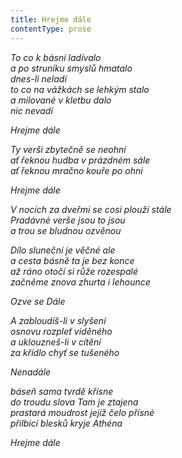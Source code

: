```yaml
---
title: Hrejme dále
contentType: prose
---
```


_To co k básni ladívalo  
a po struníku smyslů hmatalo  
dnes-li neladí  
to co na vážkách se lehkým stalo  
a milované v kletbu dalo  
nic nevadí_

  

_Hrejme dále_

  

_Ty verši zbytečně se neohni  
ať řeknou hudba v prázdném sále  
ať řeknou mračno kouře po ohni_

  

_Hrejme dále_

  

_V nocích za dveřmi se cosi plouží stále  
Pradávné verše jsou to jsou  
a trou se bludnou ozvěnou_

  

_Dílo sluneční je věčné ale  
a cesta básně ta je bez konce  
až ráno otočí si růže rozespalé  
začněme znova zhurta i lehounce_

  

_Ozve se Dále_

  

_A zabloudíš-li v slyšení  
osnovu rozpleť viděného  
a uklouzneš-li v cítění  
za křídlo chyť se tušeného_

  

_Nenadále_

  

_báseň sama tvrdě křísne  
do troudu slova Tam je ztajena  
prastará moudrost jejíž čelo přísné  
přilbicí blesků kryje Athéna_

  

_Hrejme dále_
